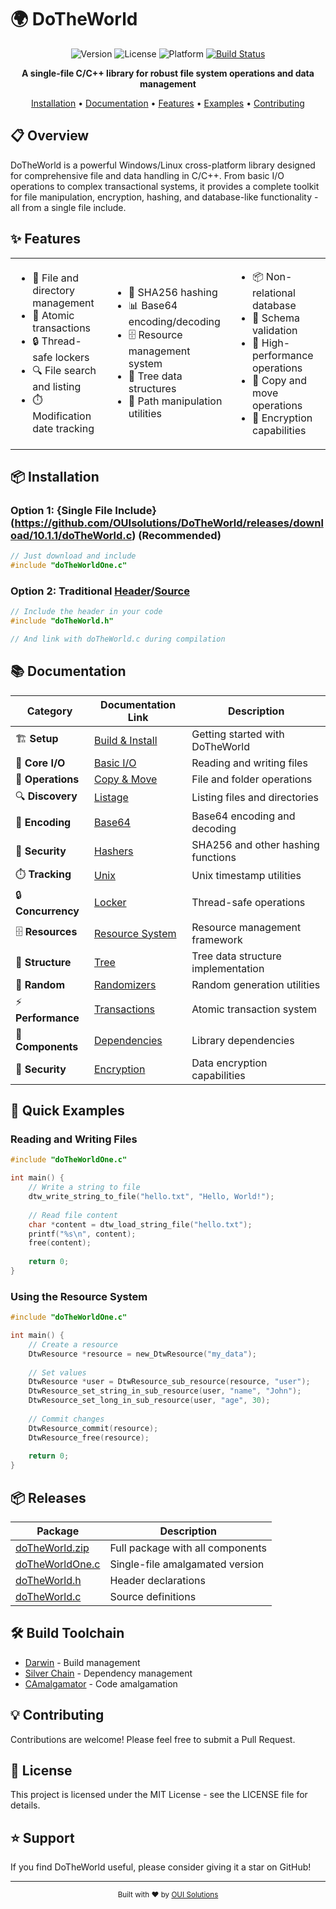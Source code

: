 # 🌍 DoTheWorld

<div align="center">

![Version](https://img.shields.io/badge/version-10.1.1-blue.svg)
![License](https://img.shields.io/badge/license-MIT-green.svg)
![Platform](https://img.shields.io/badge/platform-Windows%20%7C%20Linux-lightgrey.svg)
[![Build Status](https://img.shields.io/badge/build-passing-brightgreen.svg)](https://github.com/OUIsolutions/DoTheWorld)

**A single-file C/C++ library for robust file system operations and data management**

[Installation](#installation) •
[Documentation](#documentation) •
[Features](#features) •
[Examples](#quick-examples) •
[Contributing](#contributing)

</div>

## 📋 Overview

DoTheWorld is a powerful Windows/Linux cross-platform library designed for comprehensive file and data handling in C/C++. From basic I/O operations to complex transactional systems, it provides a complete toolkit for file manipulation, encryption, hashing, and database-like functionality - all from a single file include.

## ✨ Features

<table>
  <tr>
    <td>
      <ul>
        <li>📁 File and directory management</li>
        <li>🔄 Atomic transactions</li>
        <li>🔒 Thread-safe lockers</li>
        <li>🔍 File search and listing</li>
        <li>⏱️ Modification date tracking</li>
      </ul>
    </td>
    <td>
      <ul>
        <li>🔐 SHA256 hashing</li>
        <li>📊 Base64 encoding/decoding</li>
        <li>🗄️ Resource management system</li>
        <li>🌲 Tree data structures</li>
        <li>🔀 Path manipulation utilities</li>
      </ul>
    </td>
    <td>
      <ul>
        <li>📦 Non-relational database</li>
        <li>🔑 Schema validation</li>
        <li>🚀 High-performance operations</li>
        <li>🔄 Copy and move operations</li>
        <li>🔐 Encryption capabilities</li>
      </ul>
    </td>
  </tr>
</table>

## 📦 Installation

### Option 1: {Single File Include}(https://github.com/OUIsolutions/DoTheWorld/releases/download/10.1.1/doTheWorld.c) (Recommended)

```c
// Just download and include
#include "doTheWorldOne.c"
```

### Option 2: Traditional [Header](https://github.com/OUIsolutions/DoTheWorld/releases/download/10.1.1/doTheWorld.h)/[Source](https://github.com/OUIsolutions/DoTheWorld/releases/download/10.1.1/doTheWorld.c)

```c
// Include the header in your code
#include "doTheWorld.h"

// And link with doTheWorld.c during compilation
```

## 📚 Documentation

| Category | Documentation Link | Description |
|----------|-------------------|-------------|
| 🏗️ **Setup** | [Build & Install](/docs/build_and_install.md) | Getting started with DoTheWorld |
| 📝 **Core I/O** | [Basic I/O](/docs/io.md) | Reading and writing files |
| 🔄 **Operations** | [Copy & Move](/docs/copy_and_move.md) | File and folder operations |
| 🔍 **Discovery** | [Listage](/docs/listage.md) | Listing files and directories |
| 🔢 **Encoding** | [Base64](/docs/base64.md) | Base64 encoding and decoding |
| 🔐 **Security** | [Hashers](/docs/hashers.md) | SHA256 and other hashing functions |
| ⏱️ **Tracking** | [Unix](/docs/unix.md) | Unix timestamp utilities |
| 🔒 **Concurrency** | [Locker](/docs/locker.md) | Thread-safe operations |
| 🗄️ **Resources** | [Resource System](/docs/resource.md) | Resource management framework |
| 🌲 **Structure** | [Tree](/docs/tree.md) | Tree data structure implementation |
| 🎲 **Random** | [Randomizers](/docs/randonizers.md) | Random generation utilities |
| ⚡ **Performance** | [Transactions](/docs/transactions.md) | Atomic transaction system |
| 🧩 **Components** | [Dependencies](/docs/dependencies.md) | Library dependencies |
| 🔐 **Security** | [Encryption](/docs/encryption.md) | Data encryption capabilities |

## 🚀 Quick Examples

### Reading and Writing Files

```c
#include "doTheWorldOne.c"

int main() {
    // Write a string to file
    dtw_write_string_to_file("hello.txt", "Hello, World!");
    
    // Read file content
    char *content = dtw_load_string_file("hello.txt");
    printf("%s\n", content);
    free(content);
    
    return 0;
}
```

### Using the Resource System

```c
#include "doTheWorldOne.c"

int main() {
    // Create a resource
    DtwResource *resource = new_DtwResource("my_data");
    
    // Set values
    DtwResource *user = DtwResource_sub_resource(resource, "user");
    DtwResource_set_string_in_sub_resource(user, "name", "John");
    DtwResource_set_long_in_sub_resource(user, "age", 30);
    
    // Commit changes
    DtwResource_commit(resource);
    DtwResource_free(resource);
    
    return 0;
}
```

## 📦 Releases

| Package | Description |
|---------|-------------|
| [doTheWorld.zip](https://github.com/OUIsolutions/DoTheWorld/releases/download/10.1.1/doTheWorld.zip) | Full package with all components |
| [doTheWorldOne.c](https://github.com/OUIsolutions/DoTheWorld/releases/download/10.1.1/doTheWorldOne.c) | Single-file amalgamated version |
| [doTheWorld.h](https://github.com/OUIsolutions/DoTheWorld/releases/download/10.1.1/doTheWorld.h) | Header declarations |
| [doTheWorld.c](https://github.com/OUIsolutions/DoTheWorld/releases/download/10.1.1/doTheWorld.c) | Source definitions |

## 🛠️ Build Toolchain

* [Darwin](https://github.com/OUIsolutions/Darwin) - Build management
* [Silver Chain](https://github.com/OUIsolutions/SilverChain) - Dependency management
* [CAmalgamator](https://github.com/OUIsolutions/CAmalgamator) - Code amalgamation

## 💡 Contributing

Contributions are welcome! Please feel free to submit a Pull Request.

## 📄 License

This project is licensed under the MIT License - see the LICENSE file for details.

## ⭐ Support

If you find DoTheWorld useful, please consider giving it a star on GitHub!

---

<div align="center">
  <sub>Built with ❤️ by <a href="https://github.com/OUIsolutions">OUI Solutions</a></sub>
</div>
